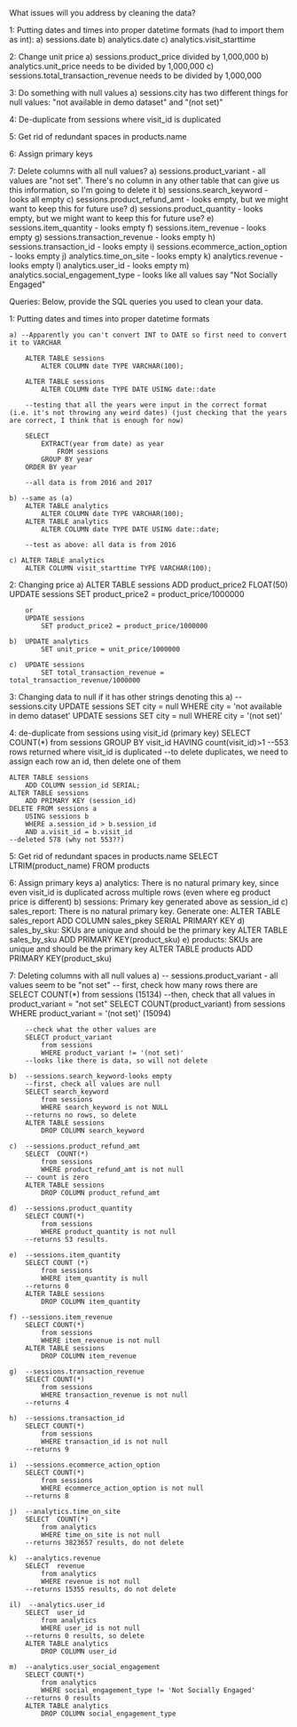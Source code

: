 What issues will you address by cleaning the data?

1: Putting dates and times into proper datetime formats (had to import them as int): 
    a) sessions.date
    b) analytics.date
    c) analytics.visit_starttime

2: Change unit price
    a) sessions.product_price divided by 1,000,000
    b) analytics.unit_price needs to be divided by 1,000,000
    c) sessions.total_transaction_revenue needs to be divided by 1,000,000
 
3: Do something with null values
    a) sessions.city has two different things for null values: "not available in demo dataset" and "(not set)"

4: De-duplicate from sessions where visit_id is duplicated

5: Get rid of redundant spaces in products.name

6: Assign primary keys

7: Delete columns with all null values?
    a) sessions.product_variant    - all values are "not set". There's no column in any other table that can give us this information, so I'm going to delete it
    b) sessions.search_keyword     - looks all empty
    c) sessions.product_refund_amt	- looks empty, but we might want to keep this for future use?
    d) sessions.product_quantity    - looks empty, but we might want to keep this for future use?
    e) sessions.item_quantity - looks empty
    f) sessions.item_revenue - looks empty
    g) sessions.transaction_revenue - looks empty
    h) sessions.transaction_id - looks empty
    i) sessions.ecommerce_action_option - looks empty
    j) analytics.time_on_site - looks empty 
    k) analytics.revenue - looks empty 
    l) analytics.user_id - looks empty 
    m) analytics.social_engagement_type - looks like all values say "Not Socially Engaged"


Queries:
Below, provide the SQL queries you used to clean your data.

1: Putting dates and times into proper datetime formats

    a) --Apparently you can't convert INT to DATE so first need to convert it to VARCHAR

        ALTER TABLE sessions 
	        ALTER COLUMN date TYPE VARCHAR(100);

        ALTER TABLE sessions 
	        ALTER COLUMN date TYPE DATE USING date::date

        --testing that all the years were input in the correct format (i.e. it's not throwing any weird dates) (just checking that the years are correct, I think that is enough for now)

        SELECT 
	        EXTRACT(year from date) as year
                FROM sessions
            GROUP BY year
        ORDER BY year

        --all data is from 2016 and 2017

    b) --same as (a)
        ALTER TABLE analytics 
	        ALTER COLUMN date TYPE VARCHAR(100);
	    ALTER TABLE analytics 
	        ALTER COLUMN date TYPE DATE USING date::date;
        
        --test as above: all data is from 2016

    c) ALTER TABLE analytics
        ALTER COLUMN visit_starttime TYPE VARCHAR(100);


2: Changing price
    a)   ALTER TABLE sessions
            ADD product_price2 FLOAT(50)
        UPDATE sessions 
            SET product_price2 = product_price/1000000

        or
        UPDATE sessions 
            SET product_price2 = product_price/1000000

    b)  UPDATE analytics
            SET unit_price = unit_price/1000000
    
    c)  UPDATE sessions 
            SET total_transaction_revenue = total_transaction_revenue/1000000

3: Changing data to null if it has other strings denoting this
a)  --sessions.city
    UPDATE sessions
        SET city = null
        WHERE city = 'not available in demo dataset'
    UPDATE sessions
        SET city = null
        WHERE city = '(not set)'

4: de-duplicate from sessions using visit_id (primary key)
    SELECT COUNT(*)
        from sessions 
        GROUP BY visit_id
        HAVING count(visit_id)>1
    --553 rows returned where visit_id is duplicated
    --to delete duplicates, we need to assign each row an id, then delete one of them

    ALTER TABLE sessions
        ADD COLUMN session_id SERIAL;
    ALTER TABLE sessions
        ADD PRIMARY KEY (session_id)
    DELETE FROM sessions a
        USING sessions b
        WHERE a.session_id > b.session_id
        AND a.visit_id = b.visit_id
    --deleted 578 (why not 553??)

5: Get rid of redundant spaces in products.name
     SELECT LTRIM(product_name)
        FROM products

6: Assign primary keys
    a)  analytics:
            There is no natural primary key, since even visit_id is duplicated across multiple rows (even where eg product price is different)
    b)  sessions:
            Primary key generated above as session_id
    c)  sales_report:
             There is no natural primary key. Generate one:
                ALTER TABLE sales_report
                ADD COLUMN sales_pkey SERIAL PRIMARY KEY 
    d)  sales_by_sku: SKUs are unique and should be the primary key
                ALTER TABLE sales_by_sku
                ADD PRIMARY KEY(product_sku)
    e)  products: SKUs are unique and should be the primary key
                ALTER TABLE products
                ADD PRIMARY KEY(product_sku)

7: Deleting columns with all null values
a)  -- sessions.product_variant - all values seem to be "not set"
    -- first, check how many rows there are
        SELECT COUNT(*) from sessions (15134)
        --then, check that all values in product_variant = "not set"
        SELECT COUNT(product_variant)
            from sessions
            WHERE product_variant = '(not set)'    (15094)

        --check what the other values are
        SELECT product_variant
            from sessions
            WHERE product_variant != '(not set)'
        --looks like there is data, so will not delete

    b)  --sessions.search_keyword-looks empty
        --first, check all values are null
        SELECT search_keyword
            from sessions
            WHERE search_keyword is not NULL
        --returns no rows, so delete
        ALTER TABLE sessions
            DROP COLUMN search_keyword

    c)  --sessions.product_refund_amt	
        SELECT	COUNT(*)
            from sessions
            WHERE product_refund_amt is not null
        -- count is zero
        ALTER TABLE sessions
            DROP COLUMN product_refund_amt

    d)  --sessions.product_quantity
        SELECT COUNT(*)
            from sessions
            WHERE product_quantity is not null  
        --returns 53 results. 

    e)  --sessions.item_quantity 
        SELECT COUNT (*)
            from sessions
            WHERE item_quantity is null
        --returns 0
        ALTER TABLE sessions
            DROP COLUMN item_quantity
    
    f) --sessions.item_revenue
        SELECT COUNT(*) 
            from sessions
            WHERE item_revenue is not null
        ALTER TABLE sessions
            DROP COLUMN item_revenue

    g)  --sessions.transaction_revenue 
        SELECT COUNT(*) 
            from sessions
            WHERE transaction_revenue is not null
        --returns 4

    h)  --sessions.transaction_id
        SELECT COUNT(*) 
            from sessions
            WHERE transaction_id is not null
        --returns 9

    i)  --sessions.ecommerce_action_option
        SELECT COUNT(*) 
            from sessions
            WHERE ecommerce_action_option is not null
        --returns 8
      
    j)  --analytics.time_on_site
        SELECT	COUNT(*)
            from analytics
            WHERE time_on_site is not null
        --returns 3823657 results, do not delete

    k)  --analytics.revenue
        SELECT	revenue
            from analytics
            WHERE revenue is not null
        --returns 15355 results, do not delete

    il)  --analytics.user_id
        SELECT	user_id
            from analytics
            WHERE user_id is not null
        --returns 0 results, so delete
        ALTER TABLE analytics
            DROP COLUMN user_id
    
    m)  --analytics.user_social_engagement
        SELECT COUNT(*)
            from analytics
            WHERE social_engagement_type != 'Not Socially Engaged'
        --returns 0 results
        ALTER TABLE analytics
            DROP COLUMN social_engagement_type

 
